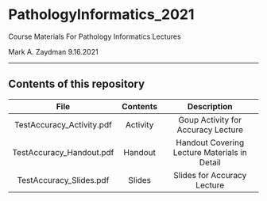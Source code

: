 # PathologyInformatics_2021
Course Materials For Pathology Informatics Lectures

Mark A. Zaydman
9.16.2021

---

## Contents of this repository

|File|Contents|Description|
|:---:|:---:|:---:
|TestAccuracy_Activity.pdf|Activity|Goup Activity for Accuracy Lecture|
|TestAccuracy_Handout.pdf|Handout|Handout Covering Lecture Materials in Detail|
|TestAccuracy_Slides.pdf|Slides|Slides for Accuracy Lecture|
